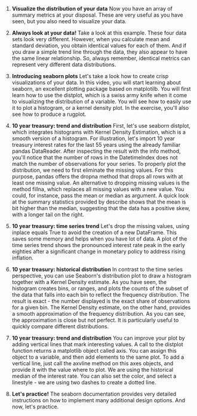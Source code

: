 1. **Visualize the distribution of your data**
Now you have an array of summary metrics at your disposal. These are very useful as you have seen, but you also need to visualize your data.

2. **Always look at your data!**
Take a look at this example. These four data sets look very different. However, when you calculate mean and standard deviation, you obtain identical values for each of them. And if you draw a simple trend line through the data, they also appear to have the same linear relationship. So, always remember, identical metrics can represent very different data distributions.

3. **Introducing seaborn plots**
Let's take a look how to create crisp visualizations of your data. In this video, you will start learning about seaborn, an excellent plotting package based on matplotilb. You will first learn how to use the distplot, which is a swiss army knife when it come to visualizing the distribution of a variable. You will see how to easily use it to plot a histogram, or a kernel density plot. In the exercise, you'll also see how to produce a rugplot.

4. **10 year treasury: trend and distribution**
First, let's use seaborn distplot, which integrates histograms with Kernel Density Estimation, which is a smooth version of a histogram. For illustration, let's import 10 year treasury interest rates for the last 55 years using the already familiar pandas DataReader. After inspecting the result with the info method, you'll notice that the number of rows in the DatetimeIndex does not match the number of observations for your series. To properly plot the distribution, we need to first eliminate the missing values. For this purpose, pandas offers the dropna method that drops all rows with at least one missing value. An alternative to dropping missing values is the method fillna, which replaces all missing values with a new value. You could, for instance, pass the mean or median as argument. A quick look at the summary statistics provided by describe shows that the mean is bit higher than the median, suggesting that the data has a positive skew, with a longer tail on the right.

5. **10 year treasury: time series trend**
Let's drop the missing values, using inplace equals True to avoid the creation of a new DataFrame. This saves some memory and helps when you have lot of data. A plot of the time series trend shows the pronounced interest rate peak in the early eighties after a significant change in monetary policy to address rising inflation.

6. **10 year treasury: historical distribution**
In contrast to the time series perspective, you can use Seaborn's distribution plot to draw a histogram together with a Kernel Density estimate. As you have seen, the histogram creates bins, or ranges, and plots the counts of the subset of the data that falls into each bin to reflect the frequency distribution. The result is exact - the number displayed is the exact share of observations for a given bin. The Kernel Density estimate, on the other hand, provides a smooth approximation of the frequency distribution. As you can see, the approximation is close but not perfect. It is particularly useful to quickly compare different distributions.

7. **10 year treasury: trend and distribution**
You can improve your plot by adding vertical lines that mark interesting values. A call to the distplot function returns a matplotlib object called axis. You can assign this object to a variable, and then add elements to the same plot. To add a vertical line, just call the axvline method on this axes objects, and provide it with the value where to plot. We are using the historical median of the interest rate. You can also set the color, and select a linestyle - we are using two dashes to create a dotted line.

8. **Let's practice!**
The seaborn documentation provides very detailed instructions on how to implement many additional design options. And now, let's practice.